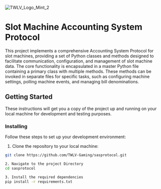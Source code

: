 ![TWLV_Logo_Mint_2](https://github.com/TWLV-Gaming/sasprotocol/assets/164931022/4b270dad-7f0d-4f40-8d1e-3022a23d046a)


# Slot Machine Accounting System Protocol

This project implements a comprehensive Accounting System Protocol for slot machines, providing a set of Python classes and methods designed to facilitate communication, configuration, and management of slot machine data. The core functionality is encapsulated in a master Python file containing a primary class with multiple methods. These methods can be invoked in separate files for specific tasks, such as configuring machine settings, polling machine events, and managing bill denominations.

## Getting Started

These instructions will get you a copy of the project up and running on your local machine for development and testing purposes.



### Installing

Follow these steps to set up your development environment:

1. Clone the repository to your local machine:
```bash
git clone https://github.com/TWLV-Gaming/sasprotocol.git

2. Navigate to the project Directory
cd sasprotocol

3. Install the required dependencies 
pip install -r requirements.txt
